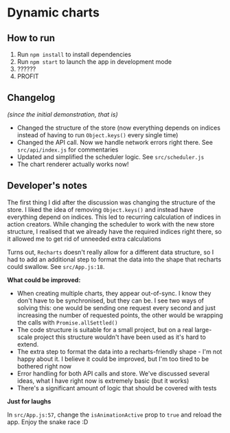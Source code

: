 # Dynamic charts

## How to run

1. Run `npm install` to install dependencies
2. Run `npm start` to launch the app in development mode
3. ??????
4. PROFIT

## Changelog

_(since the initial demonstration, that is)_

- Changed the structure of the store (now everything depends on indices instead
  of having to run `Object.keys()` every single time)
- Changed the API call. Now we handle network errors right there. See
  `src/api/index.js` for commentaries
- Updated and simplified the scheduler logic. See `src/scheduler.js`
- The chart renderer actually works now!

## Developer's notes

The first thing I did after the discussion was changing the structure of the
store. I liked the idea of removing `Object.keys()` and instead have everything
depend on indices. This led to recurring calculation of indices in action
creators. While changing the scheduler to work with the new store structure, I
realised that we already have the required indices right there, so it allowed me
to get rid of unneeded extra calculations

Turns out, `Recharts` doesn't really allow for a different data structure, so I
had to add an additional step to format the data into the shape that recharts
could swallow. See `src/App.js:18`.

**What could be improved:**

- When creating multiple charts, they appear out-of-sync. I know they don't have
  to be synchronised, but they can be. I see two ways of solving this: one would
  be sending one request every second and just increasing the number of
  requested points, the other would be wrapping the calls with
  `Promise.allSettled()`
- The code structure is suitable for a small project, but on a real large-scale
  project this structure wouldn't have been used as it's hard to extend.
- The extra step to format the data into a recharts-friendly shape - I'm not
  happy about it. I believe it could be improved, but I'm too tired to be
  bothered right now
- Error handling for both API calls and store. We've discussed several ideas,
  what I have right now is extremely basic (but it works)
- There's a significant amount of logic that should be covered with tests

**Just for laughs**

In `src/App.js:57`, change the `isAnimationActive` prop to `true` and reload the
app. Enjoy the snake race :D

